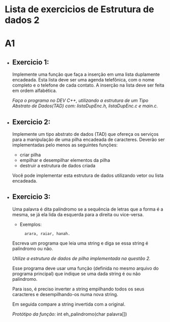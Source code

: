 # Lista de exercicios de Estrutura de dados 2

# A1

- ## **Exercicio 1:**

    Implemente uma função que faça a inserção em uma lista duplamente encadeada. Esta lista deve ser uma agenda telefônica, com o nome completo e o telefone de cada contato. A inserção na lista deve ser feita em ordem alfabética.

    *Faça o programa no DEV C++, utilizando a estrutura de um Tipo Abstrato de Dados(TAD) com: listaDupEnc.h, listaDupEnc.c e main.c.*

- ## **Exercicio 2:**

    Implemente um tipo abstrato de dados (TAD) que ofereça os serviços para a manipulação de uma pilha encadeada de caracteres. Deverão ser implementadas pelo menos as seguintes funções: 
    
    -   criar pilha
    -   empilhar e desempilhar elementos da pilha 
    -   destruir a estrutura de dados criada
    
    Você pode implementar esta estrutura de dados utilizando vetor ou lista encadeada.

- ## **Exercicio 3:**

    Uma palavra é dita palíndromo se a sequência de letras que a forma é a mesma, se já ela  lida da esquerda para a direita ou vice-versa.
    
    - Exemplos:
        
            arara, raiar, hanah.
    
    Escreva um programa que leia uma string e diga se essa string é palíndromo ou não.
    
    *Utilize a estrutura de dados de pilha implementada na questão 2.* 
    
    Esse programa deve usar uma função (definida no mesmo arquivo do programa principal) que indique se uma dada string é ou não palíndromo.

    Para isso, é preciso inverter a string empilhando todos os seus caracteres e desempilhando-os numa nova string. 
    
    Em seguida compare a string invertida com a original.

    *Protótipo da função:* int eh_palindromo(char palavra[])